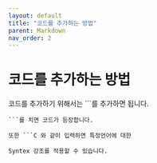 ```yaml
---
layout: default
title: "코드를 추가하는 방법"
parent: Markdown
nav_order: 2
---
```

# 코드를 추가하는 방법
코드를 추가하기 위해서는 \`\`\`를 추가하면 됩니다.

```
```를 치면 코드가 등장합니다.

또한 ```C 와 같이 입력하면 특정언어에 대한 

Syntex 강조를 적용할 수 있습니다. 
```